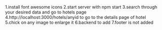 1.install font awesome icons
2.start server with npm start
3.search through your desired data and go to hotels page
4.http://localhost:3000/hotels/anyid to go to the details page of hotel
5.chick on any image to enlarge it
6.backend to add
7.footer is not added
